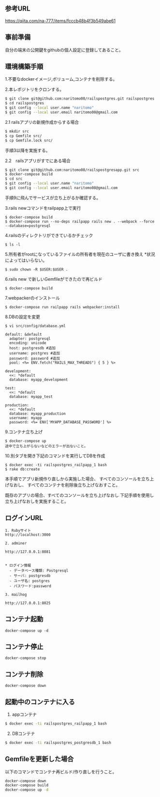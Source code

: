 ## 参考URL
https://qiita.com/na-777/items/fcccb48b4f3b549abe61

## 事前準備

自分の端末の公開鍵をgithubの個人設定に登録してあること。

## 環境構築手順

1.不要なdockerイメージ,ボリューム,コンテナを削除する。

2.本レポジトリをクロンする。

```bash
$ git clone git@github.com:naritomo08/railspostgres.git railspostgres
$ cd railspostgres
$ git config --local user.name "naritomo"
$ git config --local user.email naritomo08@gmail.com
```

2.1 railsアプリの新規作成からする場合

```bash
$ mkdir src
$ cp Gemfile src/
$ cp Gemfile.lock src/
```
手順3以降を実施する。

2.2　railsアプリがすでにある場合

```bash
$ git clone git@github.com:naritomo08/railspostgresapp.git src
$ docker-compose build
$ cd src
$ git config --local user.name "naritomo"
$ git config --local user.email naritomo08@gmail.com
```

手順9に飛んでサービスが立ち上がるか確認する。

3.rails newコマンドをrailpapp上で実行

```
$ docker-compose build
$ docker-compose run --no-deps railpapp rails new . --webpack --force --database=postgresql
```

4.railsのディレクトリができているかチェック

```
$ ls -l
```

5.所有者がrootになっているファイルの所有者を現在のユーザに書き換え
*状況によってはいらない。

```
$ sudo chown -R $USER:$USER .
```

6.rails new で新しいGemfileができたので再ビルド

```
$ docker-compose build
```

7.webpackerのインストール

```
$ docker-compose run railpapp rails webpacker:install
```

8.DBの設定を変更

```
$ vi src/config/database.yml

default: &default
  adapter: postgresql
  encoding: unicode
  host: postgresdb #追加
  username: postgres #追加
  password: password #追加
  pool: <%= ENV.fetch("RAILS_MAX_THREADS") { 5 } %>

development:
  <<: *default
  database: myapp_development

test:
  <<: *default
  database: myapp_test
  
production:
  <<: *default
  database: myapp_production
  username: myapp
  password: <%= ENV['MYAPP_DATABASE_PASSWORD'] %>
```

9.コンテナ立ち上げ

```
$ docker-compose up
途中で立ち上がらないなどのエラーが出ないこと。
```

10.別タブを開き下記のコマンドを実行してDBを作成

```
$ docker exec -ti railspostgres_railpapp_1 bash
$ rake db:create
```

本手順でアプリ新規作り直しから実施した場合、
すべてのコンソールを立ち上げなおし、
すべてのコンテナを削除後立ち上げなおすこと。

既存のアプリの場合、すべてのコンソールを立ち上げなおし
下記手順を使用し立ち上げなおしを実施すること。

## ログインURL

```
1. Rubyサイト
http://localhost:3000

2. adminer

http://127.0.0.1:8081


* ログイン情報
  - データベース種類: Postgresql
  - サーバ: postgresdb
  - ユーザ名: postgres
  - パスワード:password

3. mailhog

http://127.0.0.1:8025

```

## コンテナ起動

```
docker-compose up -d
```

## コンテナ停止

```
docker-compose stop
```

## コンテナ削除

```
docker-compose down
```

## 起動中のコンテナに入る

1. appコンテナ

```bash
$ docker exec -ti railspostgres_railpapp_1 bash
```

2. DBコンテナ

```bash
$ docker exec -ti railspostgres_postgresdb_1 bash
```
## Gemfileを更新した場合

以下のコマンドでコンテナ再ビルド/作り直しを行うこと。

```bash
docker-compose down
docker-compose build
docker-compose up -d
```
